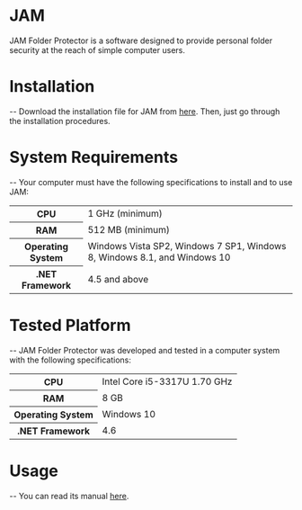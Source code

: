 # JAM
JAM Folder Protector is a software designed to provide personal folder security at the reach of simple computer users.

# Installation
--
Download the installation file for JAM from <a href="https://github.com/AFAgarap/jam/releases/download/1.2/JAMv1.2.exe">here</a>. Then, just go through the installation procedures.

# System Requirements
--
Your computer must have the following specifications to install and to use JAM:
<table>
<tr>
 <th>CPU</th>
 <td>1 GHz (minimum)</td>
</tr>
<tr>
 <th>RAM</th>
 <td>512 MB (minimum)</td>
</tr>
<tr>
 <th>Operating System</th>
 <td>Windows Vista SP2, Windows 7 SP1, Windows 8, Windows 8.1, and Windows 10</td>
</tr>
<tr>
 <th>.NET Framework</th>
 <td>4.5 and above</td>
</tr>
</table>

# Tested Platform
--
JAM Folder Protector was developed and tested in a computer system with the following specifications:
<table>
<tr>
 <th>CPU</th>
 <td>Intel Core i5-3317U 1.70 GHz</td>
</tr>
<tr>
 <th>RAM</th>
 <td>8 GB</td>
</tr>
<tr>
 <th>Operating System</th>
 <td>Windows 10</td>
</tr>
<tr>
 <th>.NET Framework</th>
 <td>4.6</td>
</tr>
</table>

# Usage
--
You can read its manual <a href='https://github.com/AFAgarap/jam/blob/master/Recent%20Files/help.pdf'>here</a>.
